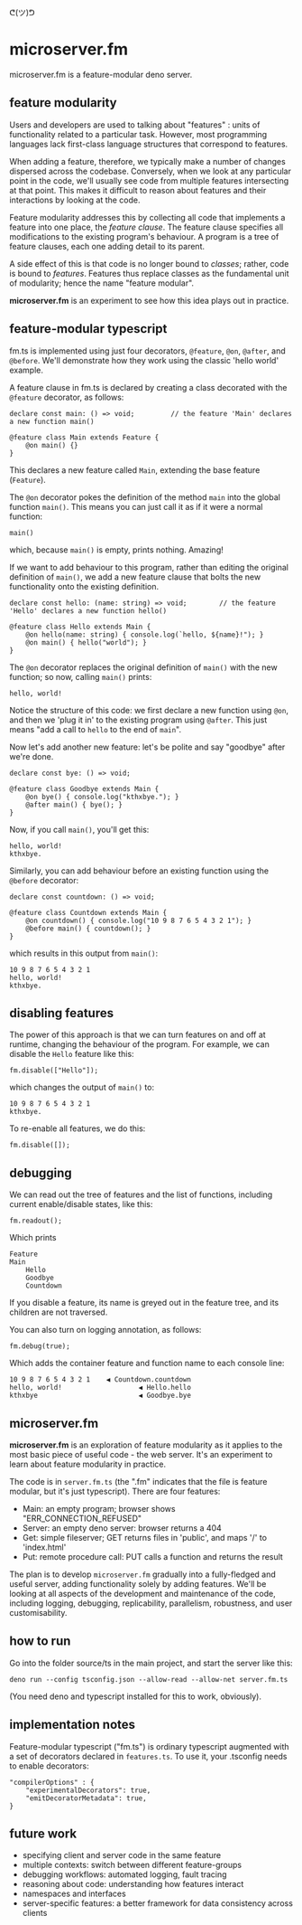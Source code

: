 ᕦ(ツ)ᕤ
# microserver.fm

microserver.fm is a feature-modular deno server.

## feature modularity

Users and developers are used to talking about "features" : units of functionality related to a particular task. However, most programming languages lack first-class language structures that correspond to features.

When adding a feature, therefore, we typically make a number of changes dispersed across the codebase. Conversely, when we look at any particular point in the code, we'll usually see code from multiple features intersecting at that point. This makes it difficult to reason about features and their interactions by looking at the code.

Feature modularity addresses this by collecting all code that implements a feature into one place, the *feature clause*. The feature clause specifies all modifications to the existing program's behaviour. A program is a tree of feature clauses, each one adding detail to its parent.

A side effect of this is that code is no longer bound to *classes*; rather, code is bound to *features*. Features thus replace classes as the fundamental unit of modularity; hence the name "feature modular".

**microserver.fm** is an experiment to see how this idea plays out in practice.

## feature-modular typescript

fm.ts is implemented using just four decorators, `@feature`, `@on`, `@after`, and `@before`. We'll demonstrate how they work using the classic 'hello world' example.

A feature clause in fm.ts is declared by creating a class decorated with the `@feature` decorator, as follows:

    declare const main: () => void;         // the feature 'Main' declares a new function main()

    @feature class Main extends Feature {
        @on main() {}
    }

This declares a new feature called `Main`, extending the base feature (`Feature`).

The `@on` decorator pokes the definition of the method `main` into the global function `main()`. This means you can just call it as if it were a normal function:

    main()

which, because `main()` is empty, prints nothing. Amazing!

If we want to add behaviour to this program, rather than editing the original definition of `main()`, we add a new feature clause that bolts the new functionality onto the existing definition.

    declare const hello: (name: string) => void;        // the feature 'Hello' declares a new function hello()

    @feature class Hello extends Main {
        @on hello(name: string) { console.log(`hello, ${name}!"); }
        @on main() { hello("world"); }
    }

The `@on` decorator replaces the original definition of `main()` with the new function; so now, calling `main()` prints:

    hello, world!

Notice the structure of this code: we first declare a new function using `@on`, and then we 'plug it in' to the existing program using `@after`. This just means "add a call to `hello` to the end of `main`".

Now let's add another new feature: let's be polite and say "goodbye" after we're done.

    declare const bye: () => void;

    @feature class Goodbye extends Main {
        @on bye() { console.log("kthxbye."); }
        @after main() { bye(); }
    }

Now, if you call `main()`, you'll get this:

    hello, world!
    kthxbye.

Similarly, you can add behaviour before an existing function using the `@before` decorator:

    declare const countdown: () => void;

    @feature class Countdown extends Main {
        @on countdown() { console.log("10 9 8 7 6 5 4 3 2 1"); }
        @before main() { countdown(); }
    }

which results in this output from `main()`:

    10 9 8 7 6 5 4 3 2 1
    hello, world!
    kthxbye.

## disabling features

The power of this approach is that we can turn features on and off at runtime, changing the behaviour of the program. For example, we can disable the `Hello` feature like this:

    fm.disable(["Hello"]);

which changes the output of `main()` to:

    10 9 8 7 6 5 4 3 2 1
    kthxbye.

To re-enable all features, we do this:

    fm.disable([]);

## debugging

We can read out the tree of features and the list of functions, including current enable/disable states, like this:

    fm.readout();

Which prints

    Feature
    Main
        Hello
        Goodbye
        Countdown

If you disable a feature, its name is greyed out in the feature tree, and its children are not traversed.

You can also turn on logging annotation, as follows:

    fm.debug(true);

Which adds the container feature and function name to each console line:

    10 9 8 7 6 5 4 3 2 1    ◀︎ Countdown.countdown
    hello, world!                   ◀︎ Hello.hello
    kthxbye                         ◀︎ Goodbye.bye

## microserver.fm

**microserver.fm** is an exploration of feature modularity as it applies to the most basic piece of useful code - the web server. It's an experiment to learn about feature modularity in practice.

The code is in `server.fm.ts` (the ".fm" indicates that the file is feature modular, but it's just typescript). There are four features:

- Main: an empty program; browser shows "ERR_CONNECTION_REFUSED"
- Server: an empty deno server: browser returns a 404
- Get: simple fileserver; GET returns files in 'public', and maps '/' to 'index.html'
- Put: remote procedure call: PUT calls a function and returns the result

The plan is to develop `microserver.fm` gradually into a fully-fledged and useful server, adding functionality solely by adding features. We'll be looking at all aspects of the development and maintenance of the code, including logging, debugging, replicability, parallelism, robustness, and user customisability.

## how to run

Go into the folder source/ts in the main project, and start the server like this:

    deno run --config tsconfig.json --allow-read --allow-net server.fm.ts

(You need deno and typescript installed for this to work, obviously).

## implementation notes

Feature-modular typescript ("fm.ts") is ordinary typescript augmented with a set of decorators declared in `features.ts`. To use it, your .tsconfig needs to enable decorators:

    "compilerOptions" : {
        "experimentalDecorators": true,
        "emitDecoratorMetadata": true,
    }

## future work

- specifying client and server code in the same feature
- multiple contexts: switch between different feature-groups
- debugging workflows: automated logging, fault tracing
- reasoning about code: understanding how features interact
- namespaces and interfaces
- server-specific features: a better framework for data consistency across clients

